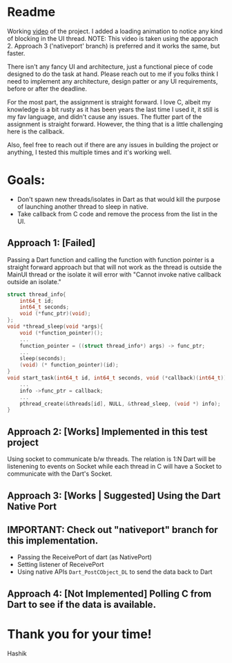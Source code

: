 # Readme
Working [video](https://youtu.be/vpGDtWfNk8Y) of the project. I added a loading animation to notice any kind of blocking in the UI thread.
NOTE: This video is taken using the apporach 2. Approach 3 ('nativeport' branch) is preferred and it works the same, but faster.

There isn't any fancy UI and architecture, just a functional piece of code designed to do the task at hand. Please reach out to me if you folks think I need to implement any architecture, design patter or any UI requirements, before or after the deadline.

For the most part, the assignment is straight forward. I love C, albeit my knowledge is a bit rusty as it has been years the last time I used it, it still is my fav language, and didn't cause any issues. The flutter part of the assignment is straight forward. However, the thing that is a little challenging here is the callback.

Also, feel free to reach out if there are any issues in building the project or anything, I tested this multiple times and it's working well.

# Goals:
- Don't spawn new threads/isolates in Dart as that would kill the purpose of launching another thread to sleep in native.
- Take callback from C code and remove the process from the list in the UI.


## Approach 1: [Failed]
Passing a Dart function and calling the function with function pointer is a straight forward approach but that will not work as the thread is outside the MainUI thread or the isolate it will error with "Cannot invoke native callback outside an isolate."
``` c
struct thread_info{
    int64_t id;
    int64_t seconds;
    void (*func_ptr)(void);
};
void *thread_sleep(void *args){
    void (*function_pointer)();
    ...
    function_pointer = ((struct thread_info*) args) -> func_ptr;
    ...
    sleep(seconds);
    (void) (* function_pointer)(id);
}
void start_task(int64_t id, int64_t seconds, void (*callback)(int64_t)){
    ...
    info ->func_ptr = callback;
    ...
    pthread_create(&threads[id], NULL, &thread_sleep, (void *) info);
}
```
## Approach 2: [Works] Implemented in this test project
Using socket to communicate b/w threads. The relation is 1:N Dart will be listenening to events on Socket while each thread in C will have a Socket to communicate with the Dart's Socket.

## Approach 3: [Works | Suggested] Using the Dart Native Port
## IMPORTANT: Check out "nativeport" branch for this implementation.
- Passing the ReceivePort of dart (as NativePort)
- Setting listener of ReceivePort 
- Using native APIs `Dart_PostCObject_DL` to send the data back to Dart

## Approach 4: [Not Implemented] Polling C from Dart to see if the data is available.


# Thank you for your time!  

Hashik